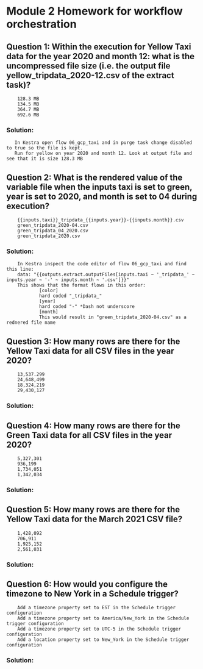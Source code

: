 # Module 2 Homework for workflow orchestration

## Question 1:  Within the execution for Yellow Taxi data for the year 2020 and month 12: what is the uncompressed file size (i.e. the output file yellow_tripdata_2020-12.csv of the extract task)?
        128.3 MB
        134.5 MB
        364.7 MB
        692.6 MB

   ### Solution:  
       In Kestra open flow 06_gcp_taxi and in purge task change disabled to true so the file is kept. 
       Run for yellow on year 2020 and month 12. Look at output file and see that it is size 128.3 MB

## Question 2: What is the rendered value of the variable file when the inputs taxi is set to green, year is set to 2020, and month is set to 04 during execution?
        {{inputs.taxi}}_tripdata_{{inputs.year}}-{{inputs.month}}.csv
        green_tripdata_2020-04.csv
        green_tripdata_04_2020.csv
        green_tripdata_2020.csv
   ### Solution:
        In Kestra inspect the code editor of flow 06_gcp_taxi and find this line:
        data: "{{outputs.extract.outputFiles[inputs.taxi ~ '_tripdata_' ~ inputs.year ~ '-' ~ inputs.month ~ '.csv']}}"
        This shows that the format flows in this order: 
                [color] 
                hard coded "_tripdata_" 
                [year] 
                hard coded "-" *Dash not underscore
                [month]
                This would result in "green_tripdata_2020-04.csv" as a rednered file name

## Question 3: How many rows are there for the Yellow Taxi data for all CSV files in the year 2020?
        13,537.299
        24,648,499
        18,324,219
        29,430,127
   ### Solution:

## Question 4: How many rows are there for the Green Taxi data for all CSV files in the year 2020?
        5,327,301
        936,199
        1,734,051
        1,342,034
   ### Solution:

## Question 5: How many rows are there for the Yellow Taxi data for the March 2021 CSV file?
        1,428,092
        706,911
        1,925,152
        2,561,031
   ### Solution:

## Question 6: How would you configure the timezone to New York in a Schedule trigger?
        Add a timezone property set to EST in the Schedule trigger configuration
        Add a timezone property set to America/New_York in the Schedule trigger configuration
        Add a timezone property set to UTC-5 in the Schedule trigger configuration
        Add a location property set to New_York in the Schedule trigger configuration
   ### Solution:


